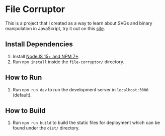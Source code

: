 # File Corruptor

This is a project that I created as a way to learn about SVGs and binary manipulation in JavaScript, try it out on this [site](https://edumorales.dev/corruptor).

## Install Dependencies

1. Install [NodeJS 15+ and NPM 7+](https://nodejs.org/).
2. Run `npm install` inside the `file-corruptor/` directory.

## How to Run

1. Run `npm run dev` to run the development server in `localhost:3000` (default).

## How to Build

1. Run `npm run build` to build the static files for deployment which can be found under the `dist/` directory.
